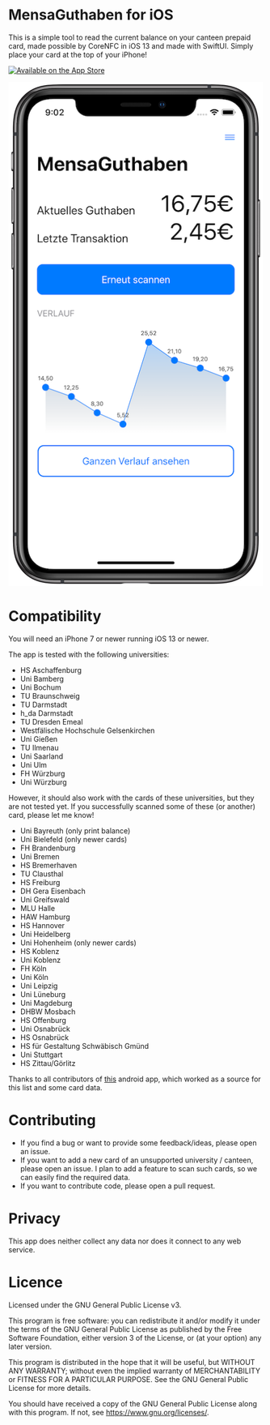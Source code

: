 # MensaGuthaben for iOS
This is a simple tool to read the current balance on your canteen prepaid card, made possible by CoreNFC in iOS 13 and made with SwiftUI. Simply place your card at the top of your iPhone!

[![Available on the App Store](http://cl.ly/WouG/Download_on_the_App_Store_Badge_DE-DE_135x40.svg)](https://apps.apple.com/de/app/mensaguthaben/id1479619088)

![MensaGuthaben on iPhone X](https://github.com/TheJKM/MensaGuthaben-iOS/raw/master/preview.png)

# Compatibility
You will need an iPhone 7 or newer running iOS 13 or newer.

The app is tested with the following universities:
- HS Aschaffenburg
- Uni Bamberg
- Uni Bochum
- TU Braunschweig
- TU Darmstadt
- h_da Darmstadt
- TU Dresden Emeal
- Westfälische Hochschule Gelsenkirchen
- Uni Gießen
- TU Ilmenau
- Uni Saarland
- Uni Ulm
- FH Würzburg
- Uni Würzburg

However, it should also work with the cards of these universities, but they are not tested yet. If you successfully scanned some of these (or another) card, please let me know!
- Uni Bayreuth (only print balance)
- Uni Bielefeld (only newer cards)
- FH Brandenburg
- Uni Bremen
- HS Bremerhaven
- TU Clausthal
- HS Freiburg
- DH Gera Eisenbach
- Uni Greifswald
- MLU Halle
- HAW Hamburg
- HS Hannover
- Uni Heidelberg
- Uni Hohenheim (only newer cards)
- HS Koblenz
- Uni Koblenz
- FH Köln
- Uni Köln
- Uni Leipzig
- Uni Lüneburg
- Uni Magdeburg
- DHBW Mosbach
- HS Offenburg
- Uni Osnabrück
- HS Osnabrück
- HS für Gestaltung Schwäbisch Gmünd
- Uni Stuttgart
- HS Zittau/Görlitz

Thanks to all contributors of [this](https://github.com/jakobwenzel/MensaGuthaben) android app, which worked as a source for this list and some card data.

# Contributing
- If you find a bug or want to provide some feedback/ideas, please open an issue.
- If you want to add a new card of an unsupported university / canteen, please open an issue. I plan to add a feature to scan such cards, so we can easily find the required data.
- If you want to contribute code, please open a pull request.

# Privacy
This app does neither collect any data nor does it connect to any web service.

# Licence
Licensed under the GNU General Public License v3.

This program is free software: you can redistribute it and/or modify
it under the terms of the GNU General Public License as published by
the Free Software Foundation, either version 3 of the License, or
(at your option) any later version.

This program is distributed in the hope that it will be useful,
but WITHOUT ANY WARRANTY; without even the implied warranty of
MERCHANTABILITY or FITNESS FOR A PARTICULAR PURPOSE.  See the
GNU General Public License for more details.

You should have received a copy of the GNU General Public License
along with this program.  If not, see <https://www.gnu.org/licenses/>.
